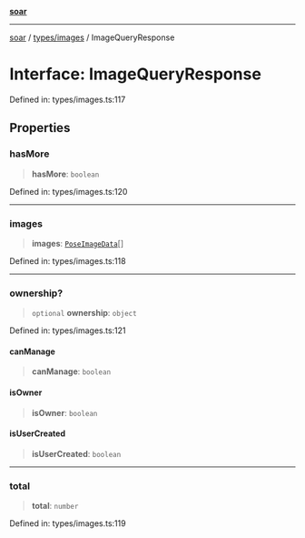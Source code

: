[**soar**](../../../README.md)

***

[soar](../../../modules.md) / [types/images](../README.md) / ImageQueryResponse

# Interface: ImageQueryResponse

Defined in: types/images.ts:117

## Properties

### hasMore

> **hasMore**: `boolean`

Defined in: types/images.ts:120

***

### images

> **images**: [`PoseImageData`](PoseImageData.md)[]

Defined in: types/images.ts:118

***

### ownership?

> `optional` **ownership**: `object`

Defined in: types/images.ts:121

#### canManage

> **canManage**: `boolean`

#### isOwner

> **isOwner**: `boolean`

#### isUserCreated

> **isUserCreated**: `boolean`

***

### total

> **total**: `number`

Defined in: types/images.ts:119
